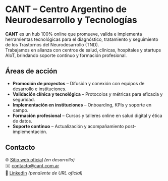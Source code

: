 # CANT – Centro Argentino de Neurodesarrollo y Tecnologías

**CANT** es un hub 100% online que promueve, valida e implementa herramientas tecnológicas para el diagnóstico, tratamiento y seguimiento de los Trastornos del Neurodesarrollo (TND).  
Trabajamos en alianza con centros de salud, clínicas, hospitales y startups AIoT, brindando soporte continuo y formación profesional.

## Áreas de acción
- **Promoción de proyectos** – Difusión y conexión con equipos de desarrollo e instituciones.
- **Validación clínica y tecnológica** – Protocolos y métricas para eficacia y seguridad.
- **Implementación en instituciones** – Onboarding, KPIs y soporte en campo.
- **Formación profesional** – Cursos y talleres online en salud digital y ética de datos.
- **Soporte continuo** – Actualización y acompañamiento post-implementación.

## Contacto
🌐 [Sitio web oficial](https://cant.com.ar) *(en desarrollo)*  
✉️ contacto@cant.com.ar  
🔗 [LinkedIn](https://linkedin.com) *(pendiente de URL oficial)*
